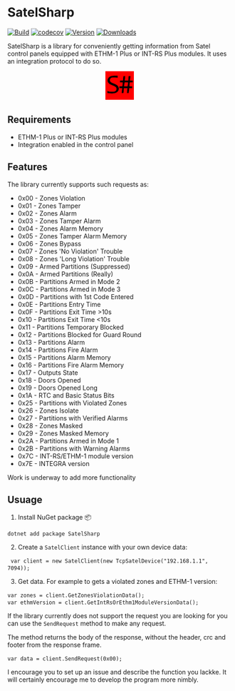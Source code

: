 # SatelSharp

[![Build](https://img.shields.io/github/actions/workflow/status/kamilos-dev/satel-sharp/main.yml?branch=master)](https://github.com/kamilos-dev/satel-sharp/actions)
[![codecov](https://codecov.io/gh/kamilos-dev/satel-sharp/graph/badge.svg?token=7XFTNBRRJL)](https://codecov.io/gh/kamilos-dev/satel-sharp)
[![Version](https://img.shields.io/nuget/v/SatelSharp.svg)](https://nuget.org/packages/SatelSharp)
[![Downloads](https://img.shields.io/nuget/dt/SatelSharp.svg)](https://nuget.org/packages/SatelSharp)

SatelSharp is a library for conveniently getting information from Satel control panels equipped with ETHM-1 Plus or INT-RS Plus modules. It uses an integration protocol to do so.

<p align="center">
    <img src="favicon.png" alt="Icon" />
</p>

## Requirements

- ETHM-1 Plus or INT-RS Plus modules
- Integration enabled in the control panel

## Features

The library currently supports such requests as:
- 0x00 - Zones Violation
- 0x01 - Zones Tamper
- 0x02 - Zones Alarm
- 0x03 - Zones Tamper Alarm
- 0x04 - Zones Alarm Memory
- 0x05 - Zones Tamper Alarm Memory
- 0x06 - Zones Bypass
- 0x07 - Zones 'No Violation' Trouble
- 0x08 - Zones 'Long Violation' Trouble
- 0x09 - Armed Partitions (Suppressed)
- 0x0A - Armed Partitions (Really)
- 0x0B - Partitions Armed in Mode 2
- 0x0C - Partitions Armed in Mode 3
- 0x0D - Partitions with 1st Code Entered
- 0x0E - Partitions Entry Time
- 0x0F - Partitions Exit Time >10s
- 0x10 - Partitions Exit Time <10s
- 0x11 - Partitions Temporary Blocked
- 0x12 - Partitions Blocked for Guard Round
- 0x13 - Partitions Alarm
- 0x14 - Partitions Fire Alarm
- 0x15 - Partitions Alarm Memory
- 0x16 - Partitions Fire Alarm Memory
- 0x17 - Outputs State
- 0x18 - Doors Opened
- 0x19 - Doors Opened Long
- 0x1A - RTC and Basic Status Bits
- 0x25 - Partitions with Violated Zones
- 0x26 - Zones Isolate
- 0x27 - Partitions with Verified Alarms
- 0x28 - Zones Masked
- 0x29 - Zones Masked Memory
- 0x2A - Partitions Armed in Mode 1
- 0x2B - Partitions with Warning Alarms
- 0x7C - INT-RS/ETHM-1 module version
- 0x7E - INTEGRA version

Work is underway to add more functionality

## Usuage

1. Install NuGet package 📦
```
dotnet add package SatelSharp
```

2. Create a `SatelClient` instance with your own device data:
```
 var client = new SatelClient(new TcpSatelDevice("192.168.1.1", 7094));
```

3. Get data. For example to gets a violated zones and ETHM-1 version:
```
var zones = client.GetZonesViolationData();
var ethmVersion = client.GetIntRsOrEthm1ModuleVersionData();
```

If the library currently does not support the request you are looking for you can use the `SendRequest` method to make any request.

The method returns the body of the response, without the header, crc and footer from the response frame.

```
var data = client.SendRequest(0x00);
```

I encourage you to set up an issue and describe the function you lackke. It will certainly encourage me to develop the program more nimbly.


